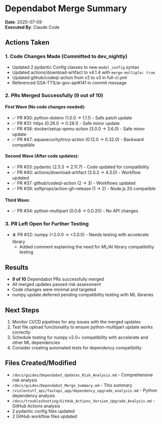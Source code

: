 # Dependabot Merge Summary

**Date**: 2025-07-09  
**Executed By**: Claude Code

## Actions Taken

### 1. Code Changes Made (Committed to dev_nightly)
- Updated 2 pydantic Config classes to new `model_config` syntax
- Updated actions/download-artifact to v4.1.4 with `merge-multiple: true`
- Updated github/codeql-action from v2 to v3 in full-ci.yml
- Referenced GSA-TTS/ai-gov-api#141 in commit message

### 2. PRs Merged Successfully (9 out of 10)

#### First Wave (No code changes needed):
- ✅ PR #30: python-dotenv (1.0.0 → 1.1.1) - Safe patch update
- ✅ PR #31: httpx (0.26.0 → 0.28.1) - Safe minor update
- ✅ PR #38: docker/setup-qemu-action (3.0.0 → 3.6.0) - Safe minor update
- ✅ PR #47: aquasecurity/trivy-action (0.12.0 → 0.32.0) - Backward compatible

#### Second Wave (After code updates):
- ✅ PR #33: pydantic (2.5.3 → 2.11.7) - Code updated for compatibility
- ✅ PR #40: actions/download-artifact (3.0.2 → 4.3.0) - Workflow updated
- ✅ PR #37: github/codeql-action (2 → 3) - Workflows updated
- ✅ PR #39: softprops/action-gh-release (1 → 2) - Node.js 20 compatible

#### Third Wave:
- ✅ PR #34: python-multipart (0.0.6 → 0.0.20) - No API changes

### 3. PR Left Open for Further Testing
- ⏸️ PR #32: numpy (<2.0.0 → <3.0.0) - Needs testing with accelerate library
  - Added comment explaining the need for ML/AI library compatibility testing

## Results

- **9 of 10** Dependabot PRs successfully merged
- All merged updates passed risk assessment
- Code changes were minimal and targeted
- numpy update deferred pending compatibility testing with ML libraries

## Next Steps

1. Monitor CI/CD pipelines for any issues with the merged updates
2. Test file upload functionality to ensure python-multipart update works correctly
3. Schedule testing for numpy v2.0+ compatibility with accelerate and other ML dependencies
4. Consider creating automated tests for dependency compatibility

## Files Created/Modified

- `/docs/guides/Dependabot_Updates_Risk_Analysis.md` - Comprehensive risk analysis
- `/docs/guides/Dependabot_Merge_Summary.md` - This summary
- `/violentutf_api/fastapi_app/dependency_upgrade_analysis.md` - Python dependency analysis
- `/docs/troubleshooting/GitHub_Actions_Version_Upgrade_Analysis.md` - GitHub Actions analysis
- 2 pydantic config files updated
- 2 GitHub workflow files updated